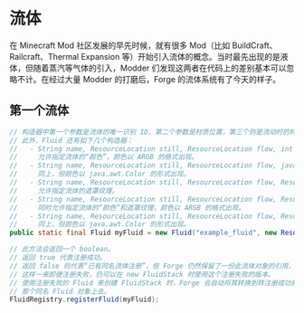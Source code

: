 # 流体

在 Minecraft Mod 社区发展的早先时候<!-- TODO 具体是多早？-->，就有很多 Mod（比如 BuildCraft、Railcraft、Thermal Expansion 等）开始引入流体的概念。当时最先出现的是液体，但随着蒸汽等气体的引入，Modder 们发现这两者在代码上的差别基本可以忽略不计。在经过大量 Modder 的打磨后，Forge 的流体系统有了今天的样子。

<!-- 冷知识：曾经这套系统在 Forge 里叫液体（Liquid）。-->

## 第一个流体

```java
// 构造器中第一个参数是流体的唯一识别 ID，第二个参数是材质位置，第三个则是流动时的材质。
// 此外，Fluid 还有如下几个构造器：
//   - String name, ResourceLocation still, ResourceLocation flow, int color
//     允许指定流体的“颜色”，颜色以 ARGB 的格式出现。
//   - String name, ResourceLocation still, ResourceLocation flow, java.awt.Color color
//     同上，但颜色以 java.awt.Color 的形式出现。
//   - String name, ResourceLocation still, ResourceLocation flow, ResourceLocation overlay
//     允许指定流体的遮罩纹理。
//   - String name, ResourceLocation still, ResourceLocation flow, ResourceLocation overlay, int color
//     同时允许指定流体的“颜色”和遮罩纹理，颜色以 ARGB 的格式出现。
//   - String name, ResourceLocation still, ResourceLocation flow, ResourceLocation overlay, java.awt.Color color
//     同上，但颜色以 java.awt.Color 的形式出现。
public static final Fluid myFluid = new Fluid("example_fluid", new ResourceLocation("example_mod:example_fluid")).setGaseous(true).setDensity(Integer.MAX_VALUE);

// 此方法会返回一个 boolean。
// 返回 true 代表注册成功。
// 返回 false 则代表“已有同名流体注册”，但 Forge 仍然保留了一份此流体对象的引用，
// 这样一来即便注册失败，仍可以在 new FluidStack 时使用这个注册失败的版本。
// 使用注册失败的 Fluid 来创建 FluidStack 时，Forge 会自动将其转换到转注册成功的
// 那个同名 Fluid 对象上去。
FluidRegistry.registerFluid(myFluid);
```

